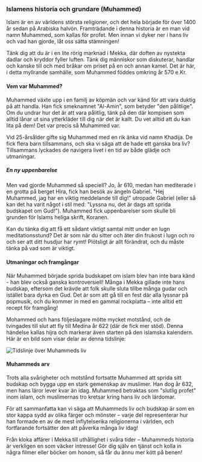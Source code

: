 ### Islamens historia och grundare (Muhammed)

Islam är en av världens största religioner, och det hela började för över 1400 år sedan på Arabiska halvön. Framträdande i denna historia är en man vid namn Muhammed, som kallas för profet. Men innan vi dyker ner i hans liv och vad han gjorde, låt oss sätta stämningen!

Tänk dig att du är i en lite rörig marknad i Mekka, där doften av nystekta dadlar och kryddor fyller luften. Tänk dig människor som diskuterar, handlar och kanske till och med bråkar om priset på en och annan kamel. Det är här, i detta myllrande samhälle, som Muhammed föddes omkring år 570 e.Kr.

#### Vem var Muhammed?

Muhammed växte upp i en familj av köpmän och var känd för att vara duktig på att handla. Han fick smeknamnet "Al-Amin", som betyder "den pålitlige". Om du undrar hur det är att vara pålitlig, tänk på den där kompisen som alltid lånar ut sina ytterkläder till dig när det är kallt. Du vet alltid att du kan lita på dem! Det var precis så Muhammed var.

Vid 25-årsålder gifte sig Muhammed med en rik änka vid namn Khadija. De fick flera barn tillsammans, och ska vi säga att de hade ett ganska bra liv? Tillsammans lyckades de navigera livet i en tid av både glädje och utmaningar.

##### En ny uppenbarelse

Men vad gjorde Muhammed så speciell? Jo, år 610, medan han mediterade i en grotta på berget Hira, fick han besök av ängeln Gabriel. "Hej Muhammed, jag har en viktig meddelande till dig!" utropade Gabriel (eller så kan det ha varit något i stil med: "Lyssna nu, det är dags att sprida budskapet om Gud!"). Muhammed fick uppenbarelser som skulle bli grunden för Islams heliga skrift, Koranen.

Kan du tänka dig att få ett sådant viktigt samtal mitt under en lugn meditationsstund? Det är som när du sitter och äter din frukost i lugn och ro och ser att ditt husdjur har rymt! Plötsligt är allt förändrat, och du måste tänka på vad som är viktigt.

#### Utmaningar och framgångar

När Muhammed började sprida budskapet om islam blev han inte bara känd - han blev också ganska kontroversiell! Många i Mekka gillade inte hans budskap, eftersom det krävde att folk skulle sluta tillbe många gudar och istället bara dyrka en Gud. Det är som att gå till en fest där alla lyssnar på popmusik, och du kommer in med en gammal rockplatta – inte alltid ett recept för framgång!

Mohammed och hans följeslagare mötte mycket motstånd, och de tvingades till slut att fly till Medina år 622 (där de fick mer stöd). Denna händelse kallas hijra och markerar även starten på den islamska kalendern. Här är en bild som visar delar av denna tidslinje:

![Tidslinje över Muhammeds liv](https://example.com/muhammed_livets_tidslinje.jpg)

#### Muhammeds arv

Trots alla svårigheter och motstånd fortsatte Muhammed att sprida sitt budskap och bygga upp en stark gemenskap av muslimer. Han dog år 632, men hans läror lever kvar än idag. Muhammed betraktas som "slutlig profet" inom islam, och muslimernas tro kretsar kring hans liv och lärdomar.

För att sammanfatta kan vi säga att Muhammeds liv och budskap är som en stor kappa sydd av olika färger och mönster – varje del representerar hur han formade en av de mest inflytelserika religionerna i världen, och fortfarande fortsätter den att påverka många liv idag!

Från kloka affärer i Mekka till uthållighet i svåra tider – Muhammeds historia är verkligen en som väcker intresse! Gör dig själv en tjänst och kolla in några filmer eller böcker om honom, så får du ännu mer kött på benen!